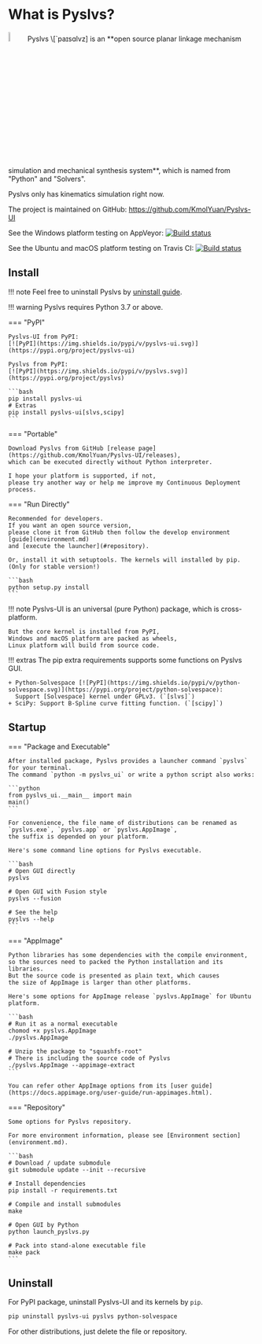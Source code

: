 # What is Pyslvs?

<img width="7%" src="https://github.com/KmolYuan/Pyslvs-UI/raw/master/docs/img/favicon.png" alt="pyslvs-icon"/>
Pyslvs \[`paɪsɑlvz] is an
**open source planar linkage mechanism simulation and mechanical synthesis system**,
which is named from "Python" and "Solvers".

Pyslvs only has kinematics simulation right now.

The project is maintained on GitHub: <https://github.com/KmolYuan/Pyslvs-UI>

See the Windows platform testing on AppVeyor:
[![Build status](https://ci.appveyor.com/api/projects/status/d2rxv6psmuj5fco9?svg=true)](https://ci.appveyor.com/project/KmolYuan/pyslvs-ui)

See the Ubuntu and macOS platform testing on Travis CI:
[![Build status](https://img.shields.io/travis/KmolYuan/Pyslvs-UI.svg?logo=travis)](https://travis-ci.org/KmolYuan/Pyslvs-UI)

## Install

!!! note
    Feel free to uninstall Pyslvs by [uninstall guide](#uninstall).

!!! warning
    Pyslvs requires Python 3.7 or above.

=== "PyPI"

    Pyslvs-UI from PyPI:
    [![PyPI](https://img.shields.io/pypi/v/pyslvs-ui.svg)](https://pypi.org/project/pyslvs-ui)

    Pyslvs from PyPI:
    [![PyPI](https://img.shields.io/pypi/v/pyslvs.svg)](https://pypi.org/project/pyslvs)

    ```bash
    pip install pyslvs-ui
    # Extras
    pip install pyslvs-ui[slvs,scipy]
    ```

=== "Portable"

    Download Pyslvs from GitHub [release page](https://github.com/KmolYuan/Pyslvs-UI/releases),
    which can be executed directly without Python interpreter.

    I hope your platform is supported, if not,
    please try another way or help me improve my Continuous Deployment process.

=== "Run Directly"

    Recommended for developers.
    If you want an open source version,
    please clone it from GitHub then follow the develop environment [guide](environment.md)
    and [execute the launcher](#repository).

    Or, install it with setuptools. The kernels will installed by pip.
    (Only for stable version!)

    ```bash
    python setup.py install
    ```

!!! note
    Pyslvs-UI is an universal (pure Python) package, which is cross-platform.

    But the core kernel is installed from PyPI,
    Windows and macOS platform are packed as wheels,
    Linux platform will build from source code.

!!! extras
    The pip extra requirements supports some functions on Pyslvs GUI.

    + Python-Solvespace [![PyPI](https://img.shields.io/pypi/v/python-solvespace.svg)](https://pypi.org/project/python-solvespace):
      Support [Solvespace] kernel under GPLv3. (`[slvs]`)
    + SciPy: Support B-Spline curve fitting function. (`[scipy]`)

[Solvespace]: https://github.com/solvespace/solvespace

## Startup

=== "Package and Executable"

    After installed package, Pyslvs provides a launcher command `pyslvs` for your terminal.
    The command `python -m pyslvs_ui` or write a python script also works:

    ```python
    from pyslvs_ui.__main__ import main
    main()
    ```

    For convenience, the file name of distributions can be renamed as
    `pyslvs.exe`, `pyslvs.app` or `pyslvs.AppImage`,
    the suffix is depended on your platform.

    Here's some command line options for Pyslvs executable.

    ```bash
    # Open GUI directly
    pyslvs

    # Open GUI with Fusion style
    pyslvs --fusion

    # See the help
    pyslvs --help
    ```

=== "AppImage"

    Python libraries has some dependencies with the compile environment,
    so the sources need to packed the Python installation and its libraries.
    But the source code is presented as plain text, which causes
    the size of AppImage is larger than other platforms.

    Here's some options for AppImage release `pyslvs.AppImage` for Ubuntu platform.

    ```bash
    # Run it as a normal executable
    chomod +x pyslvs.AppImage
    ./pyslvs.AppImage

    # Unzip the package to "squashfs-root"
    # There is including the source code of Pyslvs
    ./pyslvs.AppImage --appimage-extract
    ```

    You can refer other AppImage options from its [user guide](https://docs.appimage.org/user-guide/run-appimages.html).

=== "Repository"

    Some options for Pyslvs repository.

    For more environment information, please see [Environment section](environment.md).

    ```bash
    # Download / update submodule
    git submodule update --init --recursive

    # Install dependencies
    pip install -r requirements.txt

    # Compile and install submodules
    make

    # Open GUI by Python
    python launch_pyslvs.py

    # Pack into stand-alone executable file
    make pack
    ```

## Uninstall

For PyPI package, uninstall Pyslvs-UI and its kernels by `pip`.

```bash
pip uninstall pyslvs-ui pyslvs python-solvespace
```

For other distributions, just delete the file or repository.
